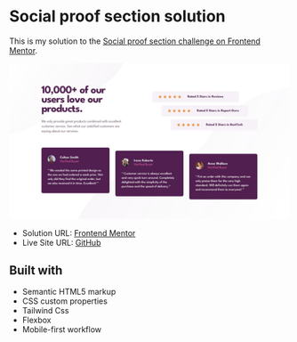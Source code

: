 <h1>Social proof section solution</h1>

This is my solution to the [Social proof section challenge on Frontend Mentor](https://www.frontendmentor.io/challenges/social-proof-section-6e0qTv_bA). 



<img src="design/desktop-design.jpg"></img>



- Solution URL: [Frontend Mentor](https://www.frontendmentor.io/solutions/social-proof-section-master-PLlQZZFdnP)
- Live Site URL: [GitHub](https://kalebemax.github.io/social-proof-section-master/)



<h2>Built with</h2>

- Semantic HTML5 markup
- CSS custom properties
- Tailwind Css
- Flexbox
- Mobile-first workflow
